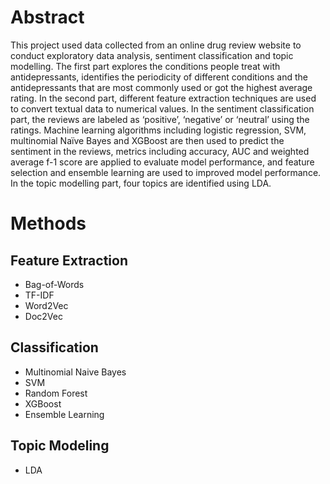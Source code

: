 # Abstract
This project used data collected from an online drug review website to conduct exploratory data analysis, sentiment classification and topic modelling. The first part explores the conditions people treat with antidepressants, identifies the periodicity of different conditions and the antidepressants that are most commonly used or got the highest average rating. In the second part, different feature extraction techniques are used to convert textual data to numerical values. In the sentiment classification part, the reviews are labeled as ‘positive’, ‘negative’ or ‘neutral’ using the ratings. Machine learning algorithms including logistic regression, SVM, multinomial Naïve Bayes and XGBoost are then used to predict the sentiment in the reviews, metrics including accuracy, AUC and weighted average f-1 score are applied to evaluate model performance, and feature selection and ensemble learning are used to improved model performance. In the topic modelling part, four topics are identified using LDA.

# Methods

## Feature Extraction
* Bag-of-Words
* TF-IDF
* Word2Vec
* Doc2Vec

## Classification
* Multinomial Naive Bayes
* SVM
* Random Forest
* XGBoost
* Ensemble Learning

## Topic Modeling
* LDA

